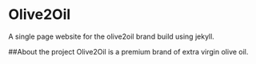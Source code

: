 Olive2Oil
===================

A single page website for the olive2oil brand build using jekyll.

##About the project
Olive2Oil is a premium brand of extra virgin olive oil.